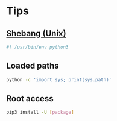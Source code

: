 # Tips

## [Shebang (Unix)](https://en.wikipedia.org/wiki/Shebang_(Unix))

```sh
#! /usr/bin/env python3
```

## Loaded paths

```sh
python -c 'import sys; print(sys.path)'
```

## Root access

```sh
pip3 install -U [package]
```
